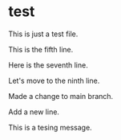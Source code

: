 # test

This is just a test file.

This is the fifth line.

Here is the seventh line.

Let's move to the ninth line.

Made a change to main branch.

Add a new line.

This is a tesing message.
